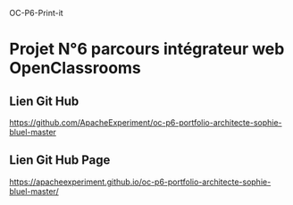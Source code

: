 OC-P6-Print-it

# Projet N°6 parcours intégrateur web OpenClassrooms

## Lien Git Hub

https://github.com/ApacheExperiment/oc-p6-portfolio-architecte-sophie-bluel-master

## Lien Git Hub Page

https://apacheexperiment.github.io/oc-p6-portfolio-architecte-sophie-bluel-master/
